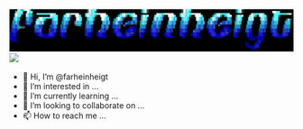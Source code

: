 <img src="https://github.com/farheinheigt/farheinheigt/blob/main/WAB_LOGO_MAKER_1655499050090.png" alt=";)">

<img  src="https://tryhackme.com/badge/979379">
                                               


- 👋 Hi, I’m @farheinheigt
- 👀 I’m interested in ...
- 🌱 I’m currently learning ...
- 💞️ I’m looking to collaborate on ...
- 📫 How to reach me ...

<!---
farheinheigt/farheinheigt is a ✨ special ✨ repository because its `README.md` (this file) appears on your GitHub profile.
You can click the Preview link to take a look at your changes.
--->
